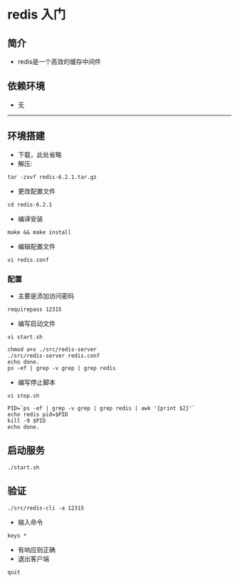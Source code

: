 # redis 入门

## 简介
- redis是一个高效的缓存中间件

## 依赖环境
- 无

---
## 环境搭建
- 下载，此处省略
- 解压:
```shell script
tar -zxvf redis-6.2.1.tar.gz
```
- 更改配置文件
```shell script
cd redis-6.2.1
```
- 编译安装
```shell script
make && make install
```
- 编辑配置文件
```shell script
vi redis.conf
```
### 配置
- 主要是添加访问密码
```shell script
requirepass 12315
```
- 编写启动文件
```shell script
vi start.sh
```
```shell script
chmod a+x ./src/redis-server
./src/redis-server redis.conf
echo done.
ps -ef | grep -v grep | grep redis
```
- 编写停止脚本
```shell script
vi stop.sh
```
```shell script
PID=`ps -ef | grep -v grep | grep redis | awk '{print $2}'`
echo redis pid=$PID
kill -9 $PID
echo done.
```

## 启动服务
```shell script
./start.sh
```

## 验证
```shell script
./src/redis-cli -a 12315
```
- 输入命令
```shell script
keys *
```
- 有响应则正确
- 退出客户端
```shell script
quit
```



